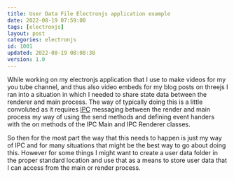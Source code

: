 ```yaml
---
title: User Data File Electronjs application example
date: 2022-08-19 07:59:00
tags: [electronjs]
layout: post
categories: electronjs
id: 1001
updated: 2022-08-19 08:08:38
version: 1.0
---
```


While working on my electronjs application that I use to make videos for my you tube channel, and thus also video embeds for my blog posts on threejs I ran into a situation in which I needed to share state data between the renderer and main process. The way of typically doing this is a little convoluted as it requires [IPC](https://en.wikipedia.org/wiki/Inter-process_communication) messaging between the render and main process my way of using the send methods and defining event handers with the on methods of the IPC Main and IPC Renderer classes.

So then for the most part the way that this needs to happen is just my way of IPC and for many situations that might be the best way to go about doing this. However for some things I might want to create a user data folder in the proper standard location and use that as a means to store user data that I can access from the main or render process.

<!-- more -->
